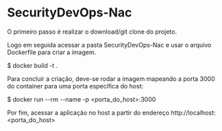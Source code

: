 # SecurityDevOps-Nac

O primeiro passo é realizar o download/git clone do projeto.

Logo em seguida acessar a pasta SecurityDevOps-Nac e usar o arquivo Dockerfile para criar a imagem.

$ docker build -t <minha-imagem> .

Para concluir a criação, deve-se rodar a imagem mapeando a porta 3000 do container para uma porta específica do host:

$ docker run --rm --name <meu-container> -p <porta_do_host>:3000 <minha-imagem>

Por fim, acessar a aplicação no host a partir do endereço http://localhost:<porta_do_host>
